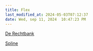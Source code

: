 ```yaml
---
title: Flex
last_modified_at: 2024-05-03T07:12:37
date: Wed, sep 11, 2024  10:47:23 PM
---
```


[De Rechtbank](https://hannemaes.notion.site/De-rechtbank-39d66651fa324f0cab07ef142cbe37d3)

[Spline](spline)
